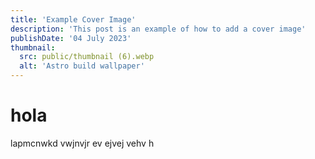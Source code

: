 ```yaml
---
title: 'Example Cover Image'
description: 'This post is an example of how to add a cover image'
publishDate: '04 July 2023'
thumbnail:
  src: public/thumbnail (6).webp
  alt: 'Astro build wallpaper'
---
```


# hola

lapmcnwkd vwjnvjr ev ejvej vehv h
